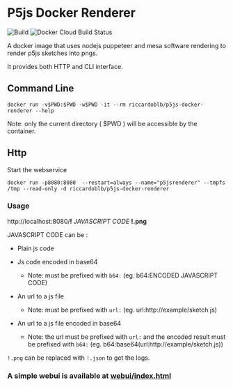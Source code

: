 # P5js Docker Renderer

![Build](https://github.com/riccardobl/p5js-docker-renderer/workflows/Build/badge.svg) ![Docker Cloud Build Status](https://img.shields.io/docker/cloud/build/riccardoblb/p5js-docker-renderer)

A docker image that uses nodejs puppeteer and mesa software rendering to render p5js sketches into pngs.

It provides both HTTP and CLI interface.

## Command Line

```console
docker run -v$PWD:$PWD -w$PWD -it --rm riccardoblb/p5js-docker-renderer --help
```
Note: only the current directory ( $PWD ) will be accessible by the container.

## Http
Start the webservice
```console
docker run -p8080:8080  --restart=always --name="p5jsrenderer" --tmpfs /tmp --read-only -d riccardoblb/p5js-docker-renderer 
```

### Usage

http://localhost:8080/**!** *JAVASCRIPT CODE*  **!.png**

JAVASCRIPT CODE can be :

- Plain js code

- Js code encoded in base64 

    - Note: must be prefixed with `b64:` (eg. b64:ENCODED JAVASCRIPT CODE) 

- An url to a js file 
    - Note: must be prefixed with `url:` (eg.  url:http://example/sketch.js) 

- An url to a js file encoded in base64
    - Note: the url must be prefixed with `url:`  and the encoded result must be prefixed with `b64:` (eg. b64:base64(url:http://example/sketch.js))

`!.png` can be replaced with `!.json` to get the logs.

### A simple webui is available at [webui/index.html](webui/index.html)